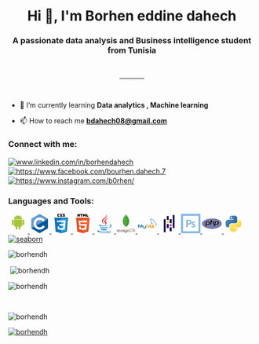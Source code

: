 
<h1 align="center">Hi 👋, I'm Borhen eddine dahech</h1>
<h3 align="center">A passionate data analysis and Business intelligence student from Tunisia</h3>
<div align="center">
<img width=80% src="https://i.pinimg.com/originals/7c/e9/e3/7ce9e34927261d3b035090cac779fec5.gif" alt=""/> </div>
<div  align="center"><hr width= 10%> </div><br>



- 🌱 I’m currently learning **Data analytics , Machine learning**

- 📫 How to reach me **bdahech08@gmail.com**

<h3 align="left">Connect with me:</h3>
<p align="left">
<a href="https://www.linkedin.com/in/borhendahech/" target="blank"><img align="center" src="https://raw.githubusercontent.com/rahuldkjain/github-profile-readme-generator/master/src/images/icons/Social/linked-in-alt.svg" alt="www.linkedin.com/in/borhendahech" height="30" width="40" /></a>
<a href="https://www.facebook.com/bourhen.dahech.7" target="blank"><img align="center" src="https://raw.githubusercontent.com/rahuldkjain/github-profile-readme-generator/master/src/images/icons/Social/facebook.svg" alt="https://www.facebook.com/bourhen.dahech.7" height="30" width="40" /></a>
<a href="https://www.instagram.com/b0rhen/" target="blank"><img align="center" src="https://raw.githubusercontent.com/rahuldkjain/github-profile-readme-generator/master/src/images/icons/Social/instagram.svg" alt="https://www.instagram.com/b0rhen/" height="30" width="40" /></a>
</p>

<h3 align="left">Languages and Tools:</h3>
<p align="left"> <a href="https://developer.android.com" target="_blank" rel="noreferrer"> <img src="https://raw.githubusercontent.com/devicons/devicon/master/icons/android/android-original-wordmark.svg" alt="android" width="40" height="40"/> </a> <a href="https://www.cprogramming.com/" target="_blank" rel="noreferrer"> <img src="https://raw.githubusercontent.com/devicons/devicon/master/icons/c/c-original.svg" alt="c" width="40" height="40"/> </a> <a href="https://www.w3schools.com/css/" target="_blank" rel="noreferrer"> <img src="https://raw.githubusercontent.com/devicons/devicon/master/icons/css3/css3-original-wordmark.svg" alt="css3" width="40" height="40"/> </a> <a href="https://www.w3.org/html/" target="_blank" rel="noreferrer"> <img src="https://raw.githubusercontent.com/devicons/devicon/master/icons/html5/html5-original-wordmark.svg" alt="html5" width="40" height="40"/> </a> <a href="https://www.java.com" target="_blank" rel="noreferrer"> <img src="https://raw.githubusercontent.com/devicons/devicon/master/icons/java/java-original.svg" alt="java" width="40" height="40"/> </a> <a href="https://www.mongodb.com/" target="_blank" rel="noreferrer"> <img src="https://raw.githubusercontent.com/devicons/devicon/master/icons/mongodb/mongodb-original-wordmark.svg" alt="mongodb" width="40" height="40"/> </a> <a href="https://www.mysql.com/" target="_blank" rel="noreferrer"> <img src="https://raw.githubusercontent.com/devicons/devicon/master/icons/mysql/mysql-original-wordmark.svg" alt="mysql" width="40" height="40"/> </a> <a href="https://pandas.pydata.org/" target="_blank" rel="noreferrer"> <img src="https://raw.githubusercontent.com/devicons/devicon/2ae2a900d2f041da66e950e4d48052658d850630/icons/pandas/pandas-original.svg" alt="pandas" width="40" height="40"/> </a> <a href="https://www.photoshop.com/en" target="_blank" rel="noreferrer"> <img src="https://raw.githubusercontent.com/devicons/devicon/master/icons/photoshop/photoshop-line.svg" alt="photoshop" width="40" height="40"/> </a> <a href="https://www.php.net" target="_blank" rel="noreferrer"> <img src="https://raw.githubusercontent.com/devicons/devicon/master/icons/php/php-original.svg" alt="php" width="40" height="40"/> </a> <a href="https://www.python.org" target="_blank" rel="noreferrer"> <img src="https://raw.githubusercontent.com/devicons/devicon/master/icons/python/python-original.svg" alt="python" width="40" height="40"/> </a> <a href="https://seaborn.pydata.org/" target="_blank" rel="noreferrer"> <img src="https://seaborn.pydata.org/_images/logo-mark-lightbg.svg" alt="seaborn" width="40" height="40"/> </a> </p>

<p><img align="left" src="https://github-readme-stats.vercel.app/api/top-langs?username=borhendh&show_icons=true&locale=en&layout=compact" alt="borhendh" /></p><br>

<p>&nbsp;<img align="center" src="https://github-readme-stats.vercel.app/api?username=borhendh&show_icons=true&locale=en" alt="borhendh" /></p>

<p><img align="center" src="https://github-readme-streak-stats.herokuapp.com/?user=borhendh&" alt="borhendh" /></p>
<br><p align="left"> <img src="https://komarev.com/ghpvc/?username=borhendh&label=Profile%20views&color=0e75b6&style=flat" alt="borhendh" /> </p>
<div text-align = "center" >
<p align="left"> <a href="https://github.com/ryo-ma/github-profile-trophy"><img src="https://github-profile-trophy.vercel.app/?username=borhendh" alt="borhendh" /></a> </p>

</div>

